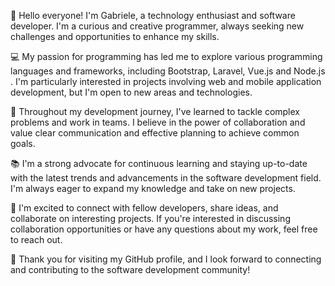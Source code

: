 <!---
GabrieleGrossi/GabrieleGrossi is a ✨ special ✨ repository because its `README.md` (this file) appears on your GitHub profile.
You can click the Preview link to take a look at your changes.
--->
👋 Hello everyone! I'm Gabriele, a technology enthusiast and software developer. I'm a curious and creative programmer, always seeking new challenges and opportunities to enhance my skills.

💻 My passion for programming has led me to explore various programming languages and frameworks, including Bootstrap, Laravel, Vue.js and Node.js . I'm particularly interested in projects involving web and mobile application development, but I'm open to new areas and technologies.

🚀 Throughout my development journey, I've learned to tackle complex problems and work in teams. I believe in the power of collaboration and value clear communication and effective planning to achieve common goals.

📚 I'm a strong advocate for continuous learning and staying up-to-date with the latest trends and advancements in the software development field. I'm always eager to expand my knowledge and take on new projects.

🤝 I'm excited to connect with fellow developers, share ideas, and collaborate on interesting projects. If you're interested in discussing collaboration opportunities or have any questions about my work, feel free to reach out.

🙏 Thank you for visiting my GitHub profile, and I look forward to connecting and contributing to the software development community!
